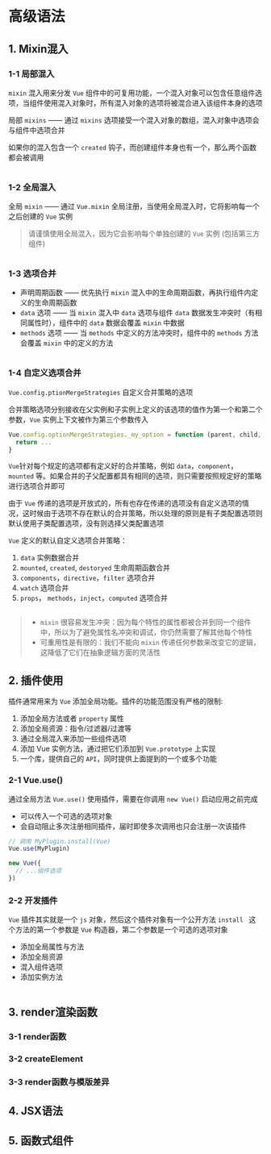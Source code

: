 # 高级语法

## 1. Mixin混入

### 1-1 局部混入

`mixin` 混入用来分发 `Vue` 组件中的可复用功能，一个混入对象可以包含任意组件选项，当组件使用混入对象时，所有混入对象的选项将被混合进入该组件本身的选项

局部 `mixins` —— 通过 `mixins` 选项接受一个混入对象的数组，混入对象中选项会与组件中选项合并

如果你的混入包含一个 `created` 钩子，而创建组件本身也有一个，那么两个函数都会被调用

```
```



### 1-2 全局混入

全局 `mixin` —— 通过 `Vue.mixin` 全局注册，当使用全局混入时，它将影响每一个之后创建的 `Vue` 实例

> 请谨慎使用全局混入，因为它会影响每个单独创建的 `Vue` 实例 (包括第三方组件)

```
```



### 1-3 选项合并

* 声明周期函数 —— 优先执行 `mixin` 混入中的生命周期函数，再执行组件内定义的生命周期函数
* `data` 选项 —— 当 `mixin` 混入中 `data` 选项与组件 `data` 数据发生冲突时（有相同属性时），组件中的 `data` 数据会覆盖 `mixin` 中数据
* `methods` 选项 —— 当 `methods` 中定义的方法冲突时，组件中的 `methods` 方法会覆盖 `mixin` 中的定义的方法

```
```



### 1-4 自定义选项合并

`Vue.config.ptionMergeStrategies` 自定义合并策略的选项

合并策略选项分别接收在父实例和子实例上定义的该选项的值作为第一个和第二个参数，`Vue` 实例上下文被作为第三个参数传入

```js
Vue.config.optionMergeStrategies._my_option = function (parent, child, vm) {
  return ...
}
```

`Vue`针对每个规定的选项都有定义好的合并策略，例如 `data`，`component`，`mounted` 等。如果合并的子父配置都具有相同的选项，则只需要按照规定好的策略进行选项合并即可

由于 `Vue` 传递的选项是开放式的，所有也存在传递的选项没有自定义选项的情况，这时候由于选项不存在默认的合并策略，所以处理的原则是有子类配置选项则默认使用子类配置选项，没有则选择父类配置选项

`Vue` 定义的默认自定义选项合并策略：

1. `data` 实例数据合并
2. `mounted`, `created`, `destoryed` 生命周期函数合并
3. `components`，`directive`，`filter` 选项合并
4. `watch` 选项合并
5. `props`， `methods`，`inject`，`computed` 选项合并

```
```

> - `mixin` 很容易发生冲突：因为每个特性的属性都被合并到同一个组件中，所以为了避免属性名冲突和调试，你仍然需要了解其他每个特性
> - 可重用性是有限的：我们不能向 `mixin` 传递任何参数来改变它的逻辑，这降低了它们在抽象逻辑方面的灵活性



## 2. 插件使用

插件通常用来为 `Vue` 添加全局功能。插件的功能范围没有严格的限制:

1. 添加全局方法或者 `property` 属性
2. 添加全局资源：指令/过滤器/过渡等
3. 通过全局混入来添加一些组件选项
4. 添加 Vue 实例方法，通过把它们添加到 `Vue.prototype` 上实现
5. 一个库，提供自己的 `API`，同时提供上面提到的一个或多个功能



### 2-1 Vue.use()

通过全局方法 `Vue.use()` 使用插件，需要在你调用 `new Vue()` 启动应用之前完成

* 可以传入一个可选的选项对象
* 会自动阻止多次注册相同插件，届时即使多次调用也只会注册一次该插件

```js
// 调用 MyPlugin.install(Vue)
Vue.use(MyPlugin)

new Vue({
  // ...组件选项
})
```



### 2-2 开发插件

`Vue` 插件其实就是一个 `js` 对象，然后这个插件对象有一个公开方法 `install ` 这个方法的第一个参数是 `Vue` 构造器，第二个参数是一个可选的选项对象

* 添加全局属性与方法
* 添加全局资源
* 混入组件选项
* 添加实例方法

```
```



## 3. render渲染函数

### 3-1 render函数



### 3-2 createElement



### 3-3 render函数与模版差异



## 4. JSX语法



## 5. 函数式组件

